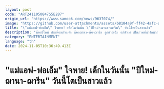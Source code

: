 ```yaml
---
layout: post
code: "ART2411050847S5B287"
origin_url: "https://www.sanook.com/news/9637074/"
image: "https://github.com/user-attachments/assets/b8104a9f-ff42-4afc-ab32-8a7e68b5450e"
title: "\"แม่แอฟ-พ่อเอ็ม\" ใจหาย! เด็กในวันนั้น \"ปีใหม่-ฌานา-ฌารีน\" วันนี้โตเป็นสาวแล้ว"
description: "น้องปีใหม่ กับเพื่อนฝาแฝด น้องฌานา-น้องฌารีน ลูกสาวเอ็ม อภินันท์ เป็นภาพที่น่ารักมาก "
category: "ENTERTAINMENT"
language: "th"
date: 2024-11-05T10:36:49.413Z
---
```


# "แม่แอฟ-พ่อเอ็ม" ใจหาย! เด็กในวันนั้น "ปีใหม่-ฌานา-ฌารีน" วันนี้โตเป็นสาวแล้ว